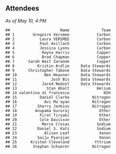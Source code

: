 ## Attendees

_As of May 10, 4 PM_

    ##                      Name              Team
    ## 1        Gregoire Versmee            Carbon
    ## 2           Laura VERSMEE            Carbon
    ## 3           Paul Avillach            Carbon
    ## 4           Jessica Lyons            Carbon
    ## 5            Rayna Harris            Copper
    ## 6            Brad Chapman            Copper
    ## 7      Sarah Wait Zaranek            Copper
    ## 8          Kristin Ardlie     Data Stewards
    ## 9      Christopher Tabone     Data Stewards
    ## 10            Ben Heavner     Data Stewards
    ## 11               Josh Bis     Data Stewards
    ## 12           Jared Nedzel     Data Stewards
    ## 13             Stan Ahalt            Helium
    ## 14 valentina di francesco               NIH
    ## 15          Daniel Clarke          Nitrogen
    ## 16            Avi Ma'ayan          Nitrogen
    ## 17         Sherry Jenkins          Nitrogen
    ## 18        Anupama Gururaj             Other
    ## 19          Firat Tiryaki             Other
    ## 20          Cole Davisson             Other
    ## 21           Merce Crosas            Sodium
    ## 22         Daniel S. Katz            Sodium
    ## 23            Alison Leaf             Xenon
    ## 24         Saiju Pyarajan             Xenon
    ## 25      Kristen Cleveland           Yttrium
    ## 26       Stephan Schuerer          Nitrogen
